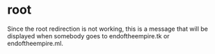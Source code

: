 # root
Since the root redirection is not working, this is a message that will be displayed when somebody goes to endoftheempire.tk or endoftheempire.ml.
